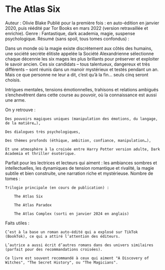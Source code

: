 #  The Atlas Six

Auteur : Olivie Blake
Publié pour la première fois : en auto-édition en janvier 2020, puis réédité par Tor Books en mars 2022 (version retravaillée et enrichie).
Genre : Fantastique, dark academia, magie, suspense psychologique.
 Résumé (sans spoil, tous tomes confondus) :

Dans un monde où la magie existe discrètement aux côtés des humains, une société secrète élitiste appelée la Société Alexandrienne sélectionne chaque décennie les six mages les plus brillants pour préserver et exploiter le savoir ancien. Ces six candidats – tous talentueux, dangereux et très différents – sont réunis dans un manoir mystérieux et testés pendant un an. Mais ce que personne ne leur a dit, c’est qu’à la fin… seuls cinq seront choisis.

Intrigues mentales, tensions émotionnelles, trahisons et relations ambiguës s’enchevêtrent dans cette course au pouvoir, où la connaissance est aussi une arme.

On y retrouve :

    Des pouvoirs magiques uniques (manipulation des émotions, du langage, de la matière…),

    Des dialogues très psychologiques,

    Des thèmes profonds (éthique, ambition, confiance, manipulation…),

    Et une atmosphère à la croisée entre Harry Potter version adulte, Dark Academia et thriller ésotérique.

Parfait pour les lectrices et lecteurs qui aiment :
 les ambiances sombres et intellectuelles,
 les dynamiques de tension romantique et rivalité,
 la magie subtile et bien construite,
 une narration riche et mystérieuse.
 Nombre de tomes :

    Trilogie principale (en cours de publication) :

        The Atlas Six

        The Atlas Paradox

        The Atlas Complex (sorti en janvier 2024 en anglais)


Faits utiles :

    C’est à la base un roman auto-édité qui a explosé sur TikTok (BookTok), ce qui a attiré l’attention des éditeurs.

    L’autrice a aussi écrit d’autres romans dans des univers similaires (parfait pour des recommandations croisées).

    Ce livre est souvent recommandé à ceux qui aiment "A Discovery of Witches", "The Secret History", ou "The Magicians".